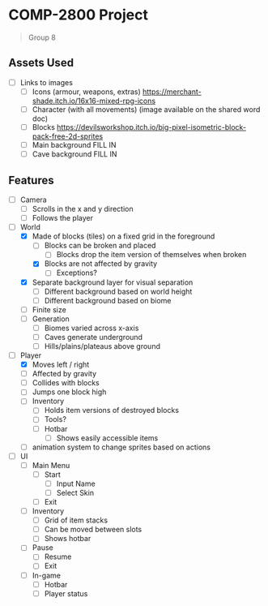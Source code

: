 # COMP-2800 Project
> Group 8

## Assets Used
- [ ] Links to images
	- [ ] Icons (armour, weapons, extras)
	https://merchant-shade.itch.io/16x16-mixed-rpg-icons
	- [ ] Character (with all movements)
	(image available on the shared word doc)
	- [ ] Blocks
	https://devilsworkshop.itch.io/big-pixel-isometric-block-pack-free-2d-sprites
	- [ ] Main background 
	FILL IN 
	- [ ] Cave background
	FILL IN

## Features
- [ ] Camera
	- [ ] Scrolls in the x and y direction
	- [ ] Follows the player
- [ ] World
	- [x] Made of blocks (tiles) on a fixed grid in the foreground
		- [ ] Blocks can be broken and placed
			- [ ] Blocks drop the item version of themselves when broken
		- [x] Blocks are not affected by gravity
			- [ ] Exceptions?
	- [x] Separate background layer for visual separation
		- [ ] Different background based on world height
		- [ ] Different background based on biome
	- [ ] Finite size
	- [ ] Generation
		- [ ] Biomes varied across x-axis
		- [ ] Caves generate underground
		- [ ] Hills/plains/plateaus above ground
- [ ] Player
	- [x] Moves left / right
	- [ ] Affected by gravity
	- [ ] Collides with blocks
	- [ ] Jumps one block high
	- [ ] Inventory
		- [ ] Holds item versions of destroyed blocks
		- [ ] Tools?
		- [ ] Hotbar
			- [ ] Shows easily accessible items
	- [ ] animation system to change sprites based on actions
- [ ] UI
	- [ ] Main Menu
		- [ ] Start
  			- [ ] Input Name
			- [ ] Select Skin
		- [ ] Exit
	- [ ] Inventory
		- [ ] Grid of item stacks
		- [ ] Can be moved between slots
		- [ ] Shows hotbar
	- [ ] Pause
		- [ ] Resume
		- [ ] Exit
	- [ ] In-game
		- [ ] Hotbar
		- [ ] Player status
